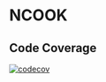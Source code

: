 # NCOOK

## Code Coverage
[![codecov](https://codecov.io/gh/Neptunium931/nCook/graph/badge.svg?token=OKJEL0U8PD)](https://codecov.io/gh/Neptunium931/nCook)
